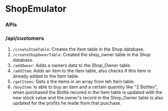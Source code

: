 # ShopEmulator

### APIs ###

### /api/customers ###

1. `/createItemTable`: Creates the Item table in the Shop database.
2. `/createShopOwnerTable`: Created the shop_owner table in the Shop database.
3. `/addOwner`: Adds a owners data to the Shop_Owner table.
4. `/addItem`: Adds an item to the Item table, also checks if this item is already added to the Item table.
5. `/getItems`: Gets a the items in an array from teh Item table.
6. `/buyItem`: Is able to buy an item and a certain quantity like "2 Bottles", when purchased the Bottle recored in the Item table is updated with the new stock value and the owner's record in the Shop_Owner table is also updated for the profits he made from that purchase.

  

